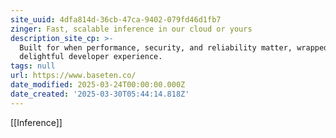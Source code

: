 ```yaml
---
site_uuid: 4dfa814d-36cb-47ca-9402-079fd46d1fb7
zinger: Fast, scalable inference in our cloud or yours
description_site_cp: >-
  Built for when performance, security, and reliability matter, wrapped with a
  delightful developer experience.
tags: null
url: https://www.baseten.co/
date_modified: 2025-03-24T00:00:00.000Z
date_created: '2025-03-30T05:44:14.818Z'
---
```




[[Inference]]
